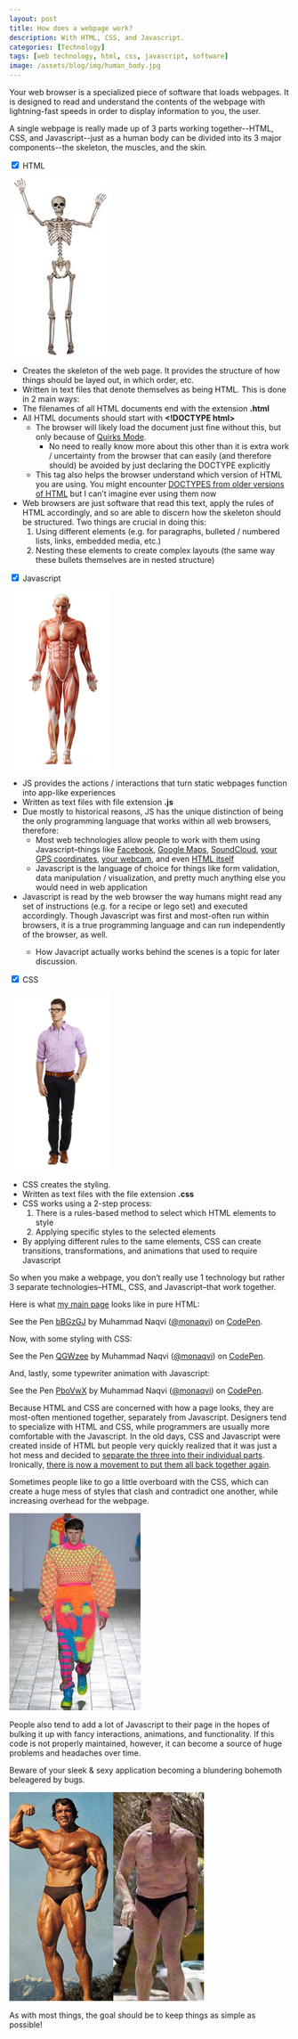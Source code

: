 ```yaml
---
layout: post
title: How does a webpage work?
description: With HTML, CSS, and Javascript.
categories: [Technology]
tags: [web technology, html, css, javascript, software]
image: /assets/blog/img/human_body.jpg
---
```

Your web browser is a specialized piece of software that loads webpages. It is designed to read and understand the contents of the webpage with lightning-fast speeds in order to display information to you, the user.

A single webpage is really made up of 3 parts working together--HTML, CSS, and Javascript--just as a human body can be divided into its 3 major components--the skeleton, the muscles, and the skin.

<div class="tabordion">
  <div>
    <input type="checkbox" name="sections" id="html" checked>
    <label for="html">HTML</label>
    <article>
      <p><img src="/assets/blog/img/skeleton.jpg" alt="skeleton"></p>
      <ul>
        <li>Creates the skeleton of the web page. It provides the structure of how things should be layed out, in which order, etc.</li>
        <li>Written in text files that denote themselves as being HTML. This is done in 2 main ways:</li>
        <li>The filenames of all HTML documents end with the extension <strong>.html</strong></li>
        <li>All HTML documents should start with <strong>&lt;!DOCTYPE html&gt;</strong>
          <ul>
            <li>The browser will likely load the document just fine without this, but only because of <a href="https://developer.mozilla.org/en-US/docs/Quirks_Mode_and_Standards_Mode">Quirks Mode</a>.
              <ul>
                <li>No need to really know more about this other than it is extra work / uncertainty from the browser that can easily (and therefore should) be avoided by just declaring the DOCTYPE explicitly</li>
              </ul>
            </li>
            <li>This tag also helps the browser understand which version of HTML you are using. You might encounter <a href="http://www.w3schools.com/TAGS/tag_doctype.asp">DOCTYPES from older versions of HTML</a> but I can’t imagine ever using them now</li>
          </ul>
        </li>
        <li>Web browsers are just software that read this text, apply the rules of HTML accordingly, and so are able to discern how the skeleton should be structured. Two things are crucial in doing this:
          <ol>
            <li>Using different elements (e.g. for paragraphs, bulleted / numbered lists, links, embedded media, etc.)</li>
            <li>Nesting these elements to create complex layouts (the same way these bullets themselves are in nested structure)</li>
          </ol>
        </li>
      </ul>
    </article>
  </div>
  <div>
    <input type="checkbox" name="sections" id="js" checked>
    <label for="js">Javascript</label>
    <article>
      <p><img src="/assets/blog/img/muscle.jpg" alt="muscle"></p>
      <ul>
        <li>JS provides the actions / interactions that turn static webpages function into app-like experiences</li>
        <li>Written as text files with file extension <strong>.js</strong></li>
        <li>Due mostly to historical reasons, JS has the unique distinction of being the only programming language that works within all web browsers, therefore:
          <ul>
            <li>
              Most web technologies allow people to work with them using Javascript–things like
              <a href="https://developers.facebook.com/docs/javascript">Facebook</a>, 
              <a href="https://developers.google.com/maps/documentation/javascript/">Google Maps</a>, 
              <a href="https://developers.soundcloud.com/docs/api/sdks">SoundCloud</a>, 
              <a href="https://developer.mozilla.org/en-US/docs/Web/API/Geolocation/Using_geolocation">your GPS coordinates</a>, 
              <a href="https://developer.mozilla.org/en-US/docs/Mozilla/B2G_OS/API/Camera_API/Introduction">your webcam</a>, 
              and even
              <a href="https://developer.mozilla.org/en-US/docs/Web/API/Document_Object_Model">HTML itself</a>
            </li>
            <li>Javascript is the language of choice for things like form validation, data manipulation / visualization, and pretty much anything else you would need in web application</li>
          </ul>
        </li>
        <li>Javascript is read by the web browser the way humans might read any set of instructions (e.g. for a recipe or lego set) and executed accordingly. Though Javascript was first and most-often run within browsers, it is a true programming language and can run independently of the browser, as well.</li>
          <ul>
            <li>How Javacript actually works behind the scenes is a topic for later discussion.</li>
          </ul>
      </ul>
    </article>
  </div>
  <div>
    <input type="checkbox" name="sections" id="css" checked>
    <label for="css">CSS</label>
    <article>
      <p><img src="/assets/blog/img/man.jpg" alt="man"></p>
      <ul>
        <li>CSS creates the styling.</li>
        <li>Written as text files with the file extension <strong>.css</strong></li>
        <li>CSS works using a 2-step process:
          <ol>
            <li>There is a rules-based method to select which HTML elements to style</li>
            <li>Applying specific styles to the selected elements</li>
          </ol>
        </li>
        <li>By applying different rules to the same elements, CSS can create transitions, transformations, and animations that used to require Javascript</li>
      </ul>
    </article>
  </div>
</div>

<p>
  <span class="highlight">So when you make a webpage, you don’t really use 1 technology but rather 3 separate technologies–HTML, CSS, and Javascript–that work together.</span>
</p>

Here is what [my main page](https://monaqvi.github.io/) looks like in pure HTML:
<p data-height="400" data-theme-id="0" data-slug-hash="bBGzGJ" data-default-tab="html,result" data-user="monaqvi" data-embed-version="2" data-pen-title="bBGzGJ" class="codepen">See the Pen <a href="http://codepen.io/monaqvi/pen/bBGzGJ/">bBGzGJ</a> by Muhammad Naqvi (<a href="http://codepen.io/monaqvi">@monaqvi</a>) on <a href="http://codepen.io">CodePen</a>.</p>
<script async src="https://production-assets.codepen.io/assets/embed/ei.js"></script>

Now, with some styling with CSS:
<p data-height="400" data-theme-id="0" data-slug-hash="QGWzee" data-default-tab="css,result" data-user="monaqvi" data-embed-version="2" data-pen-title="QGWzee" class="codepen">See the Pen <a href="http://codepen.io/monaqvi/pen/QGWzee/">QGWzee</a> by Muhammad Naqvi (<a href="http://codepen.io/monaqvi">@monaqvi</a>) on <a href="http://codepen.io">CodePen</a>.</p>
<script async src="https://production-assets.codepen.io/assets/embed/ei.js"></script>

And, lastly, some typewriter animation with Javascript:
<p data-height="400" data-theme-id="0" data-slug-hash="PboVwX" data-default-tab="js,result" data-user="monaqvi" data-embed-version="2" data-pen-title="PboVwX" class="codepen">See the Pen <a href="http://codepen.io/monaqvi/pen/PboVwX/">PboVwX</a> by Muhammad Naqvi (<a href="http://codepen.io/monaqvi">@monaqvi</a>) on <a href="http://codepen.io">CodePen</a>.</p>
<script async src="https://production-assets.codepen.io/assets/embed/ei.js"></script>


Because HTML and CSS are concerned with how a page looks, they are most-often mentioned together, separately from Javascript. Designers tend to specialize with HTML and CSS, while programmers are usually more comfortable with the Javascript. In the old days, CSS and Javascript were created inside of HTML but people very quickly realized that it was just a hot mess and decided to [separate the three into their individual parts](https://www.w3.org/wiki/The_web_standards_model_-_HTML_CSS_and_JavaScript). Ironically, [there is now a movement to put them all back together again](https://css-tricks.com/the-debate-around-do-we-even-need-css-anymore/).

Sometimes people like to go a little overboard with the CSS, which can create a huge mess of styles that clash and contradict one another, while increasing overhead for the webpage.

![Outlandish fashion](/assets/blog/img/men_fashion.jpg)

People also tend to add a lot of Javascript to their page in the hopes of bulking it up with fancy interactions, animations, and functionality. If this code is not properly maintained, however, it can become a source of huge problems and headaches over time.

Beware of your sleek & sexy application becoming a blundering bohemoth beleagered by bugs.

![Muscle to fat](/assets/blog/img/muscle_fat.jpg)

As with most things, the goal should be to keep things as simple as possible!